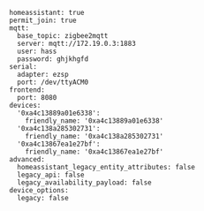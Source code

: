 	homeassistant: true
	permit_join: true
	mqtt:
	  base_topic: zigbee2mqtt
	  server: mqtt://172.19.0.3:1883
	  user: hass
	  password: ghjkhgfd
	serial:
	  adapter: ezsp
	  port: /dev/ttyACM0
	frontend:
	  port: 8080
	devices:
	  '0xa4c13889a01e6338':
	    friendly_name: '0xa4c13889a01e6338'
	  '0xa4c138a285302731':
	    friendly_name: '0xa4c138a285302731'
	  '0xa4c13867ea1e27bf':
	    friendly_name: '0xa4c13867ea1e27bf'
	advanced:
	  homeassistant_legacy_entity_attributes: false
	  legacy_api: false
	  legacy_availability_payload: false
	device_options:
	  legacy: false